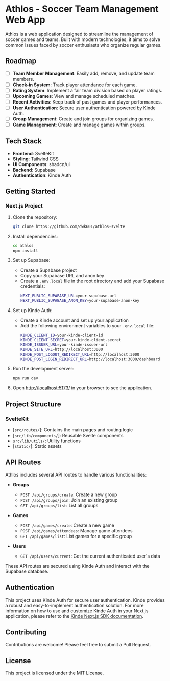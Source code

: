# Athlos - Soccer Team Management Web App

Athlos is a web application designed to streamline the management of soccer games and teams. Built with modern technologies, it aims to solve common issues faced by soccer enthusiasts who organize regular games.

## Roadmap

- [ ] **Team Member Management**: Easily add, remove, and update team members.
- [ ] **Check-in System**: Track player attendance for each game.
- [ ] **Rating System**: Implement a fair team division based on player ratings.
- [ ] **Upcoming Games**: View and manage scheduled matches.
- [ ] **Recent Activities**: Keep track of past games and player performances.
- [ ] **User Authentication**: Secure user authentication powered by Kinde Auth.
- [ ] **Group Management**: Create and join groups for organizing games.
- [ ] **Game Management**: Create and manage games within groups.

## Tech Stack

- **Frontend**: SvelteKit
- **Styling**: Tailwind CSS
- **UI Components**: shadcn/ui
- **Backend**: Supabase
- **Authentication**: Kinde Auth

## Getting Started

### Next.js Project

1. Clone the repository:
   ```bash
   git clone https://github.com/dwk601/athlos-svelte
   ```

2. Install dependencies:
   ```bash
   cd athlos
   npm install
   ```

3. Set up Supabase:
   - Create a Supabase project
   - Copy your Supabase URL and anon key
   - Create a `.env.local` file in the root directory and add your Supabase credentials:
     ```bash
     NEXT_PUBLIC_SUPABASE_URL=your-supabase-url
     NEXT_PUBLIC_SUPABASE_ANON_KEY=your-supabase-anon-key
     ```

4. Set up Kinde Auth:
   - Create a Kinde account and set up your application
   - Add the following environment variables to your `.env.local` file:
     ```bash
     KINDE_CLIENT_ID=your-kinde-client-id
     KINDE_CLIENT_SECRET=your-kinde-client-secret
     KINDE_ISSUER_URL=your-kinde-issuer-url
     KINDE_SITE_URL=http://localhost:3000
     KINDE_POST_LOGOUT_REDIRECT_URL=http://localhost:3000
     KINDE_POST_LOGIN_REDIRECT_URL=http://localhost:3000/dashboard
     ```

5. Run the development server:
   ```bash
   npm run dev
   ```

6. Open [http://localhost:5173/](http://localhost:5173/) in your browser to see the application.

## Project Structure

### SvelteKit

- [`src/routes/`]: Contains the main pages and routing logic
- [`src/lib/components/`]: Reusable Svelte components
- `src/lib/utils/`: Utility functions
- [`static/`]: Static assets

## API Routes

Athlos includes several API routes to handle various functionalities:

- **Groups**
  - `POST /api/groups/create`: Create a new group
  - `POST /api/groups/join`: Join an existing group
  - `GET /api/groups/list`: List all groups

- **Games**
  - `POST /api/games/create`: Create a new game
  - `POST /api/games/attendees`: Manage game attendees
  - `GET /api/games/list`: List games for a specific group

- **Users**
  - `GET /api/users/current`: Get the current authenticated user's data

These API routes are secured using Kinde Auth and interact with the Supabase database.

## Authentication

This project uses Kinde Auth for secure user authentication. Kinde provides a robust and easy-to-implement authentication solution. For more information on how to use and customize Kinde Auth in your Next.js application, please refer to the [Kinde Next.js SDK documentation](https://kinde.com/docs/developer-tools/nextjs-sdk/).

## Contributing

Contributions are welcome! Please feel free to submit a Pull Request.

## License

This project is licensed under the MIT License.